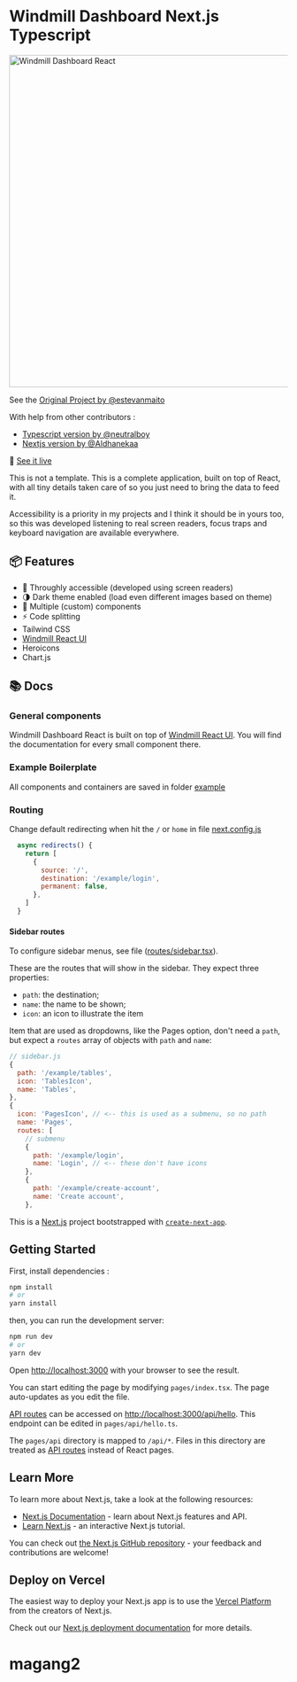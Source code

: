 <p align="center">
    <h1>Windmill Dashboard Next.js Typescript</h1>
    <a href="https://windmill-dashboard-nextjs-typescript.vercel.app/example">
      <img alt="Windmill Dashboard React" width="600" src=".github/windmill-dashboard-thumbnail.jpg">
    </a><br>
</p>

See the [Original Project by @estevanmaito](https://github.com/estevanmaito/windmill-dashboard-react/)

With help from other contributors :
- [Typescript version by @neutralboy](https://github.com/neutralboy/windmill-dashboard-react-ts)
- [Nextjs version by @Aldhanekaa](https://github.com/Aldhanekaa/windmill-dashboard-nextjs)


🚀 [See it live](https://windmill-dashboard-nextjs-typescript.vercel.app/example)

This is not a template. This is a complete application, built on top of React, with all tiny details taken care of so you just need to bring the data to feed it.

Accessibility is a priority in my projects and I think it should be in yours too, so this was developed listening to real screen readers, focus traps and keyboard navigation are available everywhere.

## 📦 Features

- 🦮 Throughly accessible (developed using screen readers)
- 🌗 Dark theme enabled (load even different images based on theme)
- 🧩 Multiple (custom) components
- ⚡ Code splitting
- Tailwind CSS
- [Windmill React UI](https://windmillui.com/react-ui)
- Heroicons
- Chart.js

## 📚 Docs

### General components

Windmill Dashboard React is built on top of [Windmill React UI](https://windmillui.com/react-ui). You will find the documentation for every small component there.

### Example Boilerplate

All components and containers are saved in folder [example](example)

### Routing

Change default redirecting when hit the `/` or `home` in file [next.config.js](next.config.js)
```js
  async redirects() {
    return [
      {
        source: '/',
        destination: '/example/login',
        permanent: false,
      },
    ]
  }
```

#### Sidebar routes

To configure sidebar menus, see file ([routes/sidebar.tsx](routes/sidebar.tsx)).

These are the routes that will show in the sidebar. They expect three properties:

- `path`: the destination;
- `name`: the name to be shown;
- `icon`: an icon to illustrate the item

Item that are used as dropdowns, like the Pages option, don't need a `path`, but expect a `routes` array of objects with `path` and `name`:

```js
// sidebar.js
{
  path: '/example/tables',
  icon: 'TablesIcon',
  name: 'Tables',
},
{
  icon: 'PagesIcon', // <-- this is used as a submenu, so no path
  name: 'Pages',
  routes: [
    // submenu
    {
      path: '/example/login',
      name: 'Login', // <-- these don't have icons
    },
    {
      path: '/example/create-account',
      name: 'Create account',
    },
```

This is a [Next.js](https://nextjs.org/) project bootstrapped with [`create-next-app`](https://github.com/vercel/next.js/tree/canary/packages/create-next-app).

## Getting Started

First, install dependencies :
```bash
npm install
# or
yarn install
```

then, you can run the development server:

```bash
npm run dev
# or
yarn dev
```

Open [http://localhost:3000](http://localhost:3000) with your browser to see the result.

You can start editing the page by modifying `pages/index.tsx`. The page auto-updates as you edit the file.

[API routes](https://nextjs.org/docs/api-routes/introduction) can be accessed on [http://localhost:3000/api/hello](http://localhost:3000/api/hello). This endpoint can be edited in `pages/api/hello.ts`.

The `pages/api` directory is mapped to `/api/*`. Files in this directory are treated as [API routes](https://nextjs.org/docs/api-routes/introduction) instead of React pages.

## Learn More

To learn more about Next.js, take a look at the following resources:

- [Next.js Documentation](https://nextjs.org/docs) - learn about Next.js features and API.
- [Learn Next.js](https://nextjs.org/learn) - an interactive Next.js tutorial.

You can check out [the Next.js GitHub repository](https://github.com/vercel/next.js/) - your feedback and contributions are welcome!

## Deploy on Vercel

The easiest way to deploy your Next.js app is to use the [Vercel Platform](https://vercel.com/new?utm_medium=default-template&filter=next.js&utm_source=create-next-app&utm_campaign=create-next-app-readme) from the creators of Next.js.

Check out our [Next.js deployment documentation](https://nextjs.org/docs/deployment) for more details.
# magang2
